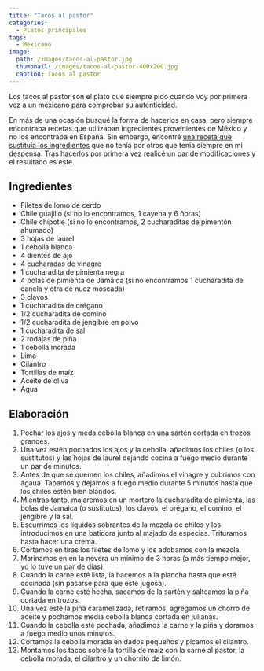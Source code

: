 ```yaml
---
title: "Tacos al pastor"
categories:
  - Platos principales
tags:
  - Mexicano
image:
  path: /images/tacos-al-pastor.jpg
  thumbnail: /images/tacos-al-pastor-400x200.jpg
  caption: Tacos al pastor
---
```


Los tacos al pastor son el plato que siempre pido cuando voy por primera vez a un mexicano para comprobar su autenticidad.

En más de una ocasión busqué la forma de hacerlos en casa, pero siempre encontraba recetas que utilizaban ingredientes provenientes de México y no los encontraba en España. Sin embargo, encontré [una receta que sustituía los ingredientes](https://www.elingenierococinero.com/tacos-al-pastor-mexicanos/) que no tenía por otros que tenía siempre en mi despensa. Tras hacerlos por primera vez realicé un par de modificaciones y el resultado es este.

## Ingredientes

* Filetes de lomo de cerdo
* Chile guajillo (si no lo encontramos, 1 cayena y 6 ñoras)
* Chile chipotle (si no lo encontramos, 2 cucharaditas de pimentón ahumado)
* 3 hojas de laurel
* 1 cebolla blanca
* 4 dientes de ajo
* 4 cucharadas de vinagre
* 1 cucharadita de pimienta negra
* 4 bolas de pimienta de Jamaica (si no encontramos 1 cucharadita de canela y otra de nuez moscada)
* 3 clavos
* 1 cucharadita de orégano
* 1/2 cucharadita de comino
* 1/2 cucharadita de jengibre en polvo
* 1 cucharadita de sal
* 2 rodajas de piña
* 1 cebolla morada
* Lima
* Cilantro
* Tortillas de maíz
* Aceite de oliva
* Agua

## Elaboración

1. Pochar los ajos y meda cebolla blanca en una sartén cortada en trozos grandes.
2. Una vez estén pochados los ajos y la cebolla, añadimos los chiles (o los sustitutos) y las hojas de laurel dejando cocina a fuego medio durante un par de minutos.
3. Antes de que se quemen los chiles, añadimos el vinagre y cubrimos con agaua. Tapamos y dejamos a fuego medio durante 5 minutos hasta que los chiles estén bien blandos.
4. Mientras tanto, majaremos en un mortero la cucharadita de pimienta, las bolas de Jamaica (o sustitutos), los clavos, el orégano, el comino, el jengibre y la sal.
5. Escurrimos los líquidos sobrantes de la mezcla de chiles y los introducimos en una batidora junto al majado de especias. Trituramos hasta hacer una crema.
6. Cortamos en tiras los filetes de lomo y los adobamos con la mezcla.
7. Marinamos en en la nevera un mínimo de 3 horas (a más tiempo mejor, yo lo tuve un par de días).
8. Cuando la carne esté lista, la hacemos a la plancha hasta que esté cocinada (sin pasarse para que esté jugosa).
9. Cuando la carne esté hecha, sacamos de la sartén y salteamos la piña cortada en trozos.
10. Una vez esté la piña caramelizada, retiramos, agregamos un chorro de aceite y pochamos media cebolla blanca cortada en julianas.
11. Cuando la cebolla esté pochada, añadimos la carne y la piña y doramos a fuego medio unos minutos.
12. Cortamos la cebolla morada en dados pequeños y picamos el cilantro.
13. Montamos los tacos sobre la tortilla de maiz con la carne al pastor, la cebolla morada, el cilantro y un chorrito de limón.
